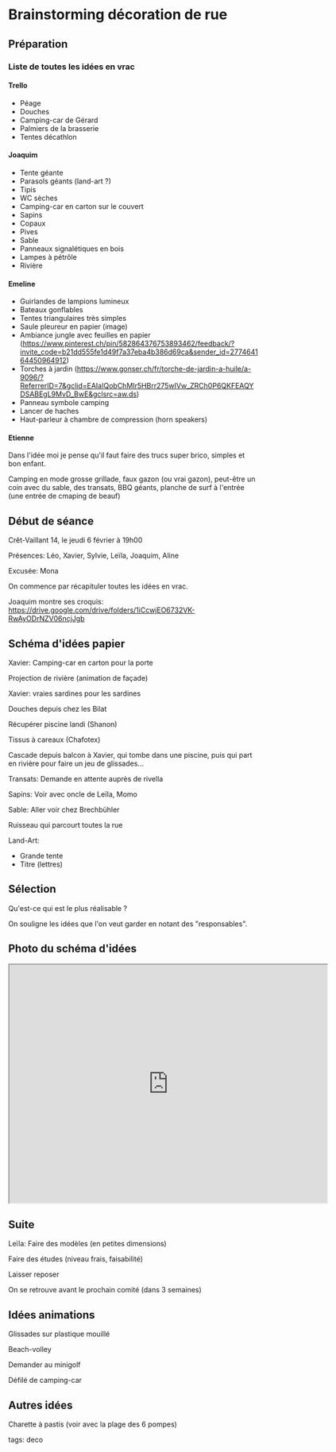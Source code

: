 # Brainstorming décoration de rue

## Préparation

### Liste de toutes les idées en vrac

#### Trello

* Péage
* Douches
* Camping-car de Gérard
* Palmiers de la brasserie
* Tentes décathlon

#### Joaquim

* Tente géante
* Parasols géants (land-art ?)
* Tipis
* WC sèches
* Camping-car en carton sur le couvert
* Sapins
* Copaux
* Pives
* Sable
* Panneaux signalétiques en bois
* Lampes à pétrôle
* Rivière

#### Emeline

* Guirlandes de lampions lumineux
* Bateaux gonflables
* Tentes triangulaires très simples
* Saule pleureur en papier (image)
* Ambiance jungle avec feuilles en papier (https://www.pinterest.ch/pin/582864376753893462/feedback/?invite_code=b21dd555fe1d49f7a37eba4b386d69ca&sender_id=277464164450964912)
* Torches à jardin (https://www.gonser.ch/fr/torche-de-jardin-a-huile/a-9096/?ReferrerID=7&gclid=EAIaIQobChMIr5HBrr275wIVw_ZRCh0P6QKFEAQYDSABEgL9MvD_BwE&gclsrc=aw.ds)
* Panneau symbole camping
* Lancer de haches
* Haut-parleur à chambre de compression (horn speakers)

#### Etienne

Dans l'idée moi je pense qu'il faut faire des trucs super brico, simples et bon enfant.

Camping en mode grosse grillade, faux gazon (ou vrai gazon), peut-être un coin avec du sable, des transats, BBQ géants, planche de surf à l'entrée (une entrée de cmaping de beauf)

## Début de séance

Crêt-Vaillant 14, le jeudi 6 février à 19h00

Présences: Léo, Xavier, Sylvie, Leïla, Joaquim, Aline

Excusée: Mona

On commence par récapituler toutes les idées en vrac.

Joaquim montre ses croquis: https://drive.google.com/drive/folders/1iCcwjEO6732VK-RwAyODrNZV06ncjJgb

## Schéma d'idées papier

Xavier: Camping-car en carton pour la porte

Projection de rivière (animation de façade)

Xavier: vraies sardines pour les sardines

Douches depuis chez les Bilat

Récupérer piscine landi (Shanon)

Tissus à careaux (Chafotex)

Cascade depuis balcon à Xavier, qui tombe dans une piscine, puis qui part en rivière pour faire un jeu de glissades...

Transats: Demande en attente auprès de rivella

Sapins: Voir avec oncle de Leïla, Momo

Sable: Aller voir chez Brechbühler

Ruisseau qui parcourt toutes la rue

Land-Art:  
* Grande tente
* Titre (lettres)

## Sélection

Qu'est-ce qui est le plus réalisable ?

On souligne les idées que l'on veut garder en notant des "responsables".

## Photo du schéma d'idées

<iframe src="https://drive.google.com/file/d/1ybuNiadxg27ZdCNhBEmO5qV8zT8_9tJU/preview" width="640" height="480"></iframe>

## Suite

Leïla: Faire des modèles (en petites dimensions)

Faire des études (niveau frais, faisabilité)

Laisser reposer

On se retrouve avant le prochain comité (dans 3 semaines)

## Idées animations

Glissades sur plastique mouillé

Beach-volley

Demander au minigolf

Défilé de camping-car

## Autres idées

Charette à pastis (voir avec la plage des 6 pompes)

tags: deco